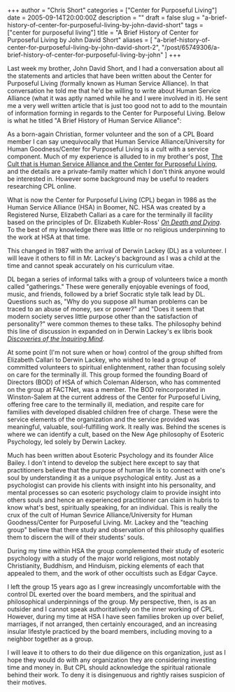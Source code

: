 +++
author = "Chris Short"
categories = ["Center for Purposeful Living"]
date = 2005-09-14T20:00:00Z
description = ""
draft = false
slug = "a-brief-history-of-center-for-purposeful-living-by-john-david-short"
tags = ["center for purposeful living"]
title = "A Brief History of Center for Purposeful Living by John David Short"
aliases = [
    "a-brief-history-of-center-for-purposeful-living-by-john-david-short-2",
    "/post/65749306/a-brief-history-of-center-for-purposeful-living-by-john"
]
+++

Last week my brother, John David Short, and I had a conversation about all the statements and articles that have been written about the Center for Purposeful Living (formally known as Human Service Alliance). In that conversation he told me that he'd be willing to write about Human Service Alliance (what it was aptly named while he and I were involved in it). He sent me a very well written article that is just too good not to add to the mountain of information forming in regards to the Center for Purposeful Living. Below is what he titled "A Brief History of Human Service Alliance":

<script async src="//pagead2.googlesyndication.com/pagead/js/adsbygoogle.js"></script>
<!-- chrisshort.net Responsive -->
<ins class="adsbygoogle"
     style="display:block"
     data-ad-client="ca-pub-8972983586873269"
     data-ad-slot="1297095894"
     data-ad-format="auto"></ins>
<script>
   (adsbygoogle = window.adsbygoogle || []).push({});
</script>

As a born-again Christian, former volunteer and the son of a CPL Board member I can say unequivocally that Human Service Alliance/University for Human Goodness/Center for Purposeful Living is a cult with a service component. Much of my experience is alluded to in my brother's post, [The Cult that is Human Service Alliance and the Center for Purposeful Living](/the-cult-that-is-human-service-alliance-and-the-center-for-purposeful-living-2), and the details are a private-family matter which I don't think anyone would be interested in. However some background may be useful to readers researching CPL online.

What is now the Center for Purposeful Living (CPL) began in 1986 as the Human Service Alliance (HSA) in Boomer, NC. HSA was created by a Registered Nurse, Elizabeth Callari as a care for the terminally ill facility based on the principles of Dr. Elizabeth Kubler-Ross' *[On Death and Dying](http://www.amazon.com/gp/product/0684839385)*. To the best of my knowledge there was little or no religious underpinning to the work at HSA at that time.

This changed in 1987 with the arrival of Derwin Lackey (DL) as a volunteer. I will leave it others to fill in Mr. Lackey's background as I was a child at the time and cannot speak accurately on his curriculum vitae.

DL began a series of informal talks with a group of volunteers twice a month called "gatherings." These were generally enjoyable evenings of food, music, and friends, followed by a brief Socratic style talk lead by DL. Questions such as, "Why do you suppose all human problems can be traced to an abuse of money, sex or power?" and "Does it seem that modern society serves little purpose other than the satisfaction of personality?" were common themes to these talks. The philosophy behind this line of discussion in expanded on in Derwin Lackey's ex libris book *[Discoveries of the Inquiring Mind](http://www.amazon.com/gp/product/0931029007)*.

<script async src="//pagead2.googlesyndication.com/pagead/js/adsbygoogle.js"></script>
<!-- chrisshort.net Responsive -->
<ins class="adsbygoogle"
     style="display:block"
     data-ad-client="ca-pub-8972983586873269"
     data-ad-slot="1297095894"
     data-ad-format="auto"></ins>
<script>
   (adsbygoogle = window.adsbygoogle || []).push({});
</script>

At some point (I'm not sure when or how) control of the group shifted from Elizabeth Callari to Derwin Lackey, who wished to lead a group of committed volunteers to spiritual enlightenment, rather than focusing solely on care for the terminally ill. This group formed the founding Board of Directors (BOD) of HSA of which Coleman Alderson, who has commented on the group at FACTNet, was a member. The BOD reincorporated in Winston-Salem at the current address of the Center for Purposeful Living, offering free care to the terminally ill, mediation, and respite care for families with developed disabled children free of charge. These were the service elements of the organization and the service provided was meaningful, valuable, soul-fulfilling work. It really was. Behind the scenes is where we can identify a cult, based on the New Age philosophy of Esoteric Psychology, led solely by Derwin Lackey.

Much has been written about Esoteric Psychology and its founder Alice Bailey. I don't intend to develop the subject here except to say that practitioners believe that the purpose of human life is to connect with one's soul by understanding it as a unique psychological entity. Just as a psychologist can provide his clients with insight into his personality, and mental processes so can esoteric psychology claim to provide insight into others souls and hence an experienced practitioner can claim in hubris to know what's best, spiritually speaking, for an individual. This is really the crux of the cult of Human Sevrice Alliance/University for Human Goodness/Center for Purposeful Living. Mr. Lackey and the "teaching group" believe that there study and observation of this philosophy qualifies them to discern the will of their students' souls.

During my time within HSA the group complemented their study of esoteric psychology with a study of the major world religions, most notably Christianity, Buddhism, and Hinduism, picking elements of each that appealed to them, and the work of other occultists such as Edgar Cayce.

<script async src="//pagead2.googlesyndication.com/pagead/js/adsbygoogle.js"></script>
<!-- chrisshort.net Responsive -->
<ins class="adsbygoogle"
     style="display:block"
     data-ad-client="ca-pub-8972983586873269"
     data-ad-slot="1297095894"
     data-ad-format="auto"></ins>
<script>
   (adsbygoogle = window.adsbygoogle || []).push({});
</script>

I left the group 15 years ago as I grew increasingly uncomfortable with the control DL exerted over the board members, and the spiritual and philosophical underpinnings of the group. My perspective, then, is as an outsider and I cannot speak authoritatively on the inner working of CPL. However, during my time at HSA I have seen families broken up over belief, marriages, if not arranged, then certainly encouraged, and an increasing insular lifestyle practiced by the board members, including moving to a neighbor together as a group.

I will leave it to others to do their due diligence on this organization, just as I hope they would do with any organization they are considering investing time and money in. But CPL should acknowledge the spiritual rationale behind their work. To deny it is disingenuous and rightly raises suspicion of their motives.
